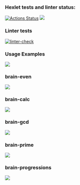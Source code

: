 ### Hexlet tests and linter status:
[![Actions Status](https://github.com/teo11git/frontend-project-lvl1/workflows/hexlet-check/badge.svg)](https://github.com/teo11git/frontend-project-lvl1/actions)
<a href="https://codeclimate.com/github/codeclimate/codeclimate/maintainability"><img src="https://api.codeclimate.com/v1/badges/a99a88d28ad37a79dbf6/maintainability" /></a>
### Linter tests
[![linter-check](https://github.com/teo11git/frontend-project-lvl1/workflows/linter-check/badge.svg)](https://github.com/teo11git/frontend-project-lvl1/actions)
### Usage Examples
<a href="https://asciinema.org/a/380261" target="_blank"><img src="https://asciinema.org/a/380261.svg" /></a>
### brain-even
<a href="https://asciinema.org/a/380263" target="_blank"><img src="https://asciinema.org/a/380263.svg" /></a>
### brain-calc
<a href="https://asciinema.org/a/380265" target="_blank"><img src="https://asciinema.org/a/380265.svg" /></a>
### brain-gcd
<a href="https://asciinema.org/a/380267" target="_blank"><img src="https://asciinema.org/a/380267.svg" /></a>
### brain-prime
<a href="https://asciinema.org/a/380268" target="_blank"><img src="https://asciinema.org/a/380268.svg" /></a>
### brain-progressions
<a href="https://asciinema.org/a/380269" target="_blank"><img src="https://asciinema.org/a/380269.svg" /></a>
